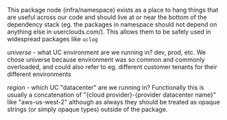 This package node (infra/namespace) exists as a place to hang things that are useful across our
code and should live at or near the bottom of the dependency stack (eg. the packages in namespace
should not depend on anything else in userclouds.com/). This allows them to be safely used in
widespread packages like `uclog`

_universe_ - what UC environment are we running in? dev, prod, etc. We chose universe because
environment was so common and commonly overloaded, and could also refer to eg. different customer
tenants for their different environments

_region_ - which UC "datacenter" are we running in? Functionally this is usually a concatenation of
"{cloud provider}-{provider datacenter name}" like "aws-us-west-2" although as always they should be
treated as opaque strings (or simply opaque types) outside of the package.
